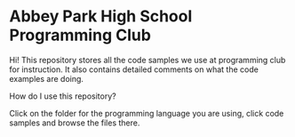 # Abbey Park High School Programming Club

Hi! This repository stores all the code samples we use at programming club for instruction. It also contains detailed comments on what the code examples are doing.

How do I use this repository?

Click on the folder for the programming language you are using, click code samples and browse the files there.
